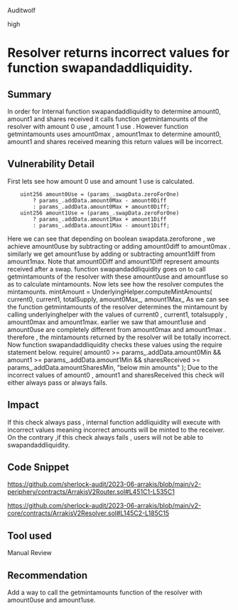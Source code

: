 Auditwolf

high

# Resolver returns incorrect values for function swapandaddliquidity.

## Summary

In order for Internal function swapandaddliquidity  to determine amount0, amount1 and shares received it calls function getmintamounts of the resolver with amount 0 use , amount 1 use .  However function getmintamounts uses amount0max , amount1max to determine amount0, amount1 and shares received meaning this return values will be incorrect.


## Vulnerability Detail

First lets see how amount 0 use and amount 1 use is calculated.

        uint256 amount0Use = (params_.swapData.zeroForOne)
            ? params_.addData.amount0Max - amount0Diff
            : params_.addData.amount0Max + amount0Diff;
        uint256 amount1Use = (params_.swapData.zeroForOne)
            ? params_.addData.amount1Max + amount1Diff
            : params_.addData.amount1Max - amount1Diff;

Here we can see that depending on boolean swapdata.zeroforone  , we achieve amount0use by subtracting or adding amount0diff to amount0max . similarly we get amount1use by adding or subtracting amount1diff from amount1max. Note that amount0Diff and amount1Diff represent amounts received after a swap. function swapandaddliquidity goes on to call getmintamounts of the resolver with these amount0use and amount1use so as to calculate mintamounts.
Now lets see how the resolver computes the mintamounts.
            mintAmount = UnderlyingHelper.computeMintAmounts(
                current0,
                current1,
                totalSupply,
                amount0Max_,
                amount1Max_
 As we can see the function getmintamounts of the resolver determines the mintamount by calling underlyinghelper with the values of current0 , current1, totalsupply , amount0max and amount1max.  earlier we saw that amount1use and amount0use are completely different from amount0max and amount1max . therefore , the mintamounts returned by the resolver will be totally incorrect. Now function swapandaddliquidity checks these values using the require statement below.
        require(
            amount0 >= params_.addData.amount0Min &&
                amount1 >= params_.addData.amount1Min &&
                sharesReceived >= params_.addData.amountSharesMin,
            "below min amounts"
        );
Due to the incorrect values of amount0 , amount1 and sharesReceived this check will either always pass or always fails.

## Impact
If this check always pass , internal function addliquidity will execute with incorrect values meaning incorrect amounts will be minted to the receiver.
On the contrary ,if this check always fails , users will not be able to swapandaddliquidity.

## Code Snippet
https://github.com/sherlock-audit/2023-06-arrakis/blob/main/v2-periphery/contracts/ArrakisV2Router.sol#L451C1-L535C1

https://github.com/sherlock-audit/2023-06-arrakis/blob/main/v2-core/contracts/ArrakisV2Resolver.sol#L145C2-L185C15

## Tool used

Manual Review

## Recommendation
Add a way to call the getmintamounts function of the resolver with amount0use and amount1use.
